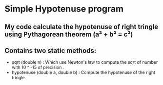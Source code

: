 # Simple Hypotenuse program

## My code calculate the hypotenuse of right tringle using Pythagorean theorem (a² + b² = c²)
## Contains two static methods:
- sqrt (double n) : Which use Newton's law to compute the sqrt of number with 10 ^ -15 of precision .
- hypotenuse (double a, double b) : Compute the hypotenuse of the right tringle.
